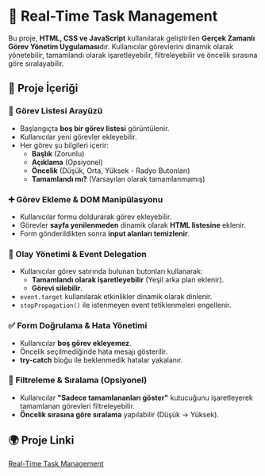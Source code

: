 # 📌 Real-Time Task Management

Bu proje, **HTML, CSS ve JavaScript** kullanılarak geliştirilen **Gerçek Zamanlı Görev Yönetim Uygulaması**dır. Kullanıcılar görevlerini dinamik olarak yönetebilir, tamamlandı olarak işaretleyebilir, filtreleyebilir ve öncelik sırasına göre sıralayabilir.

## 📌 Proje İçeriği

### 📝 Görev Listesi Arayüzü
- Başlangıçta **boş bir görev listesi** görüntülenir.
- Kullanıcılar yeni görevler ekleyebilir.
- Her görev şu bilgileri içerir:
  - **Başlık** (Zorunlu)
  - **Açıklama** (Opsiyonel)
  - **Öncelik** (Düşük, Orta, Yüksek - Radyo Butonları)
  - **Tamamlandı mı?** (Varsayılan olarak tamamlanmamış)

### ➕ Görev Ekleme & DOM Manipülasyonu
- Kullanıcılar formu doldurarak görev ekleyebilir.
- Görevler **sayfa yenilenmeden** dinamik olarak **HTML listesine** eklenir.
- Form gönderildikten sonra **input alanları temizlenir**.

### 🎯 Olay Yönetimi & Event Delegation
- Kullanıcılar görev satırında bulunan butonları kullanarak:
  - **Tamamlandı olarak işaretleyebilir** (Yeşil arka plan eklenir).
  - **Görevi silebilir**.
- `event.target` kullanılarak etkinlikler dinamik olarak dinlenir.
- `stopPropagation()` ile istenmeyen event tetiklenmeleri engellenir.

### ✅ Form Doğrulama & Hata Yönetimi
- Kullanıcılar **boş görev ekleyemez**.
- Öncelik seçilmediğinde hata mesajı gösterilir.
- **try-catch** bloğu ile beklenmedik hatalar yakalanır.

### 🔎 Filtreleme & Sıralama (Opsiyonel)
- Kullanıcılar **"Sadece tamamlananları göster"** kutucuğunu işaretleyerek tamamlanan görevleri filtreleyebilir.
- **Öncelik sırasına göre sıralama** yapılabilir (Düşük → Yüksek).

## 🌍 Proje Linki
[Real-Time Task Management](https://helinucar.github.io/Insider-CodeCraft-Bootcamp/week-two/final-project/)



